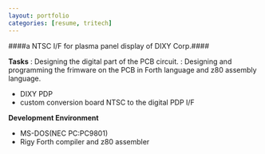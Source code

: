 ```yaml
---
layout: portfolio
categories: [resume, tritech]
---
```


####a NTSC I/F for plasma panel display of DIXY Corp.####

  **Tasks**
  : Designing the digital part of the PCB circuit.
  : Designing and programming the frimware on the PCB in Forth language and z80 assembly language.

  - DIXY PDP
  - custom conversion board NTSC to the digital PDP I/F

  **Development Environment**

  - MS-DOS(NEC PC:PC9801)
  - Rigy Forth compiler and z80 assembler

